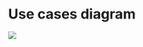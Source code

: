 # Use cases diagram

![](https://www.plantuml.com/plantuml/png/VP9HJiCm44J_SuhzX8zU0JL4j18IK763hRsDLutjQhq15TIxaoPHQAsqNuaqRqOpjfT9KRJrJT7GJa4Z2DTEmRAGKOwXGADHeBIUGt50iyUQe3HeoREfOYk9VWiOT5Widk2X4aBDcSThvYKfRXjE3gO_ilV9B11MrA6dOkgqGi_D4R8odrHpKf9Hpi9BQw5otDZpSBpDR50ew3qe9Qu3F6FObyR4TeH7upnSjXg5Vr0Tn_3U-Yt9OFfFoPsLmp1DpRYyynkT4vFZ0-oYN1G_NLoZyXVhxKERW4vHHv2EISdFHGmMGUKOyhZNo642Rrul-lxOuWumpCPcpZK5wWI23Huz1VqGIvA6hLF0rTpAeNIV-UUAexoMs1xWczNrYxjgVIVJY-aSjwHWMz_y0G00)
